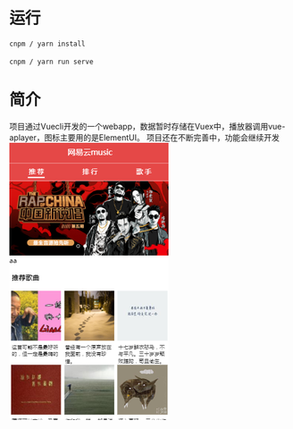 

# 运行
```
cnpm / yarn install

cnpm / yarn run serve
```

# 简介
项目通过Vuecli开发的一个webapp，数据暂时存储在Vuex中，播放器调用vue-aplayer，图标主要用的是ElementUI。
项目还在不断完善中，功能会继续开发
![](https://github.com/wuliuxing/img-All/blob/master/images/1.png)
